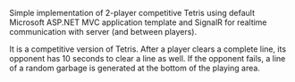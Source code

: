 Simple implementation of 2-player competitive Tetris using default Microsoft ASP.NET MVC application template
and SignalR for realtime communication with server (and between players).

It is a competitive version of Tetris. After a player clears a complete line, its opponent has 10 seconds
to clear a line as well. If the opponent fails, a line of a random garbage is generated at the bottom 
of the playing area. 
